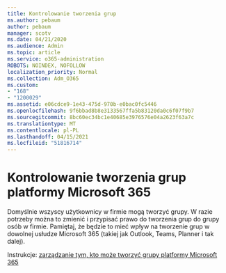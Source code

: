 ```yaml
---
title: Kontrolowanie tworzenia grup
ms.author: pebaum
author: pebaum
manager: scotv
ms.date: 04/21/2020
ms.audience: Admin
ms.topic: article
ms.service: o365-administration
ROBOTS: NOINDEX, NOFOLLOW
localization_priority: Normal
ms.collection: Adm_O365
ms.custom:
- "168"
- "1200029"
ms.assetid: e06cdce9-1e43-475d-970b-e0bac0fc5446
ms.openlocfilehash: 9f6bbad8b8e3133567ffa5b83120da0c6f07f9b7
ms.sourcegitcommit: 8bc60ec34bc1e40685e3976576e04a2623f63a7c
ms.translationtype: MT
ms.contentlocale: pl-PL
ms.lasthandoff: 04/15/2021
ms.locfileid: "51816714"
---
```

# <a name="control-creation-of-microsoft-365-groups"></a>Kontrolowanie tworzenia grup platformy Microsoft 365

Domyślnie wszyscy użytkownicy w firmie mogą tworzyć grupy. W razie potrzeby można to zmienić i przypisać prawo do tworzenia grup do grupy osób w firmie. Pamiętaj, że będzie to mieć wpływ na tworzenie grup w dowolnej usłudze Microsoft 365 (takiej jak Outlook, Teams, Planner i tak dalej).
  
Instrukcje: [zarządzanie tym, kto może tworzyć grupy platformy Microsoft 365](https://docs.microsoft.com/microsoft-365/admin/create-groups/manage-creation-of-groups)
